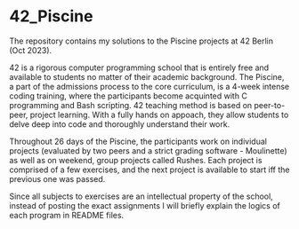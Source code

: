# 42_Piscine
The repository contains my solutions to the Piscine projects at 42 Berlin (Oct 2023).

42 is a rigorous computer programming school that is entirely free and available to students no matter of their academic background. The Piscine, a part of the admissions process to the core curriculum, is a 4-week intense coding training, where the participants become acquinted with C programming and Bash scripting.
42 teaching method is based on peer-to-peer, project learning. With a fully hands on appoach, they allow students to delve deep into code and thoroughly understand their work.

Throughout 26 days of the Piscine, the participants work on individual projects (evaluated by two peers and a strict grading software - Moulinette) as well as on weekend, group projects called Rushes. Each project is comprised of a few exercises, and the next project is available to start iff the previous one was passed.

Since all subjects to exercises are an intellectual property of the school, instead of posting the exact assignments I will briefly explain the logics of each program in README files.
